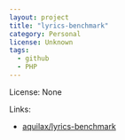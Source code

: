 ```yaml
---
layout: project
title: "lyrics-benchmark"
category: Personal
license: Unknown
tags:
  - github
  - PHP
---
```


License: None

Links:

* [aquilax/lyrics-benchmark](https://github.com/aquilax/lyrics-benchmark)
